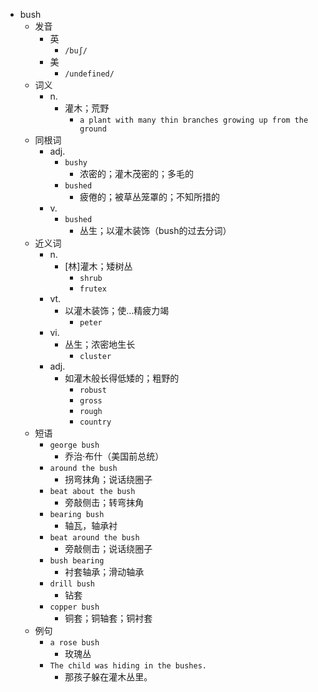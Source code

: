 - bush
  - 发音
    - 英
      - `/buʃ/`
    - 美
      - `/undefined/`
  - 词义
    - n.
      - 灌木；荒野
        - `a plant with many thin branches growing up from the ground`
  - 同根词
    - adj.
      - `bushy`
        - 浓密的；灌木茂密的；多毛的
      - `bushed`
        - 疲倦的；被草丛笼罩的；不知所措的
    - v.
      - `bushed`
        - 丛生；以灌木装饰（bush的过去分词）
  - 近义词
    - n.
      - [林]灌木；矮树丛
        - `shrub`
        - `frutex`
    - vt.
      - 以灌木装饰；使…精疲力竭
        - `peter`
    - vi.
      - 丛生；浓密地生长
        - `cluster`
    - adj.
      - 如灌木般长得低矮的；粗野的
        - `robust`
        - `gross`
        - `rough`
        - `country`
  - 短语
    - `george bush`
      - 乔治·布什（美国前总统） 
    - `around the bush`
      - 拐弯抹角；说话绕圈子 
    - `beat about the bush`
      - 旁敲侧击；转弯抹角 
    - `bearing bush`
      - 轴瓦，轴承衬 
    - `beat around the bush`
      - 旁敲侧击；说话绕圈子 
    - `bush bearing`
      - 衬套轴承；滑动轴承 
    - `drill bush`
      - 钻套 
    - `copper bush`
      - 铜套；铜轴套；铜衬套 
  - 例句
    - `a rose bush`
      - 玫瑰丛
    - `The child was hiding in the bushes.`
      - 那孩子躲在灌木丛里。


